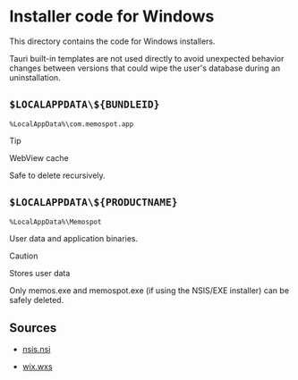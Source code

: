 # Installer code for Windows

This directory contains the code for Windows installers.

Tauri built-in templates are not used directly to avoid unexpected behavior changes between versions that could wipe the user's database during an uninstallation.

## `$LOCALAPPDATA\${BUNDLEID}`

`%LocalAppData%\com.memospot.app`

> [!TIP]
> WebView cache
>
> Safe to delete recursively.

## `$LOCALAPPDATA\${PRODUCTNAME}`

`%LocalAppData%\Memospot`

User data and application binaries.

> [!CAUTION]
> Stores user data
>
> Only memos.exe and memospot.exe (if using the NSIS/EXE installer) can be safely deleted.

## Sources

- [nsis.nsi](https://github.com/tauri-apps/tauri/tree/dev/crates/tauri-bundler/src/bundle/windows/nsis/installer.nsi)

- [wix.wxs](https://github.com/tauri-apps/tauri/blob/dev/crates/tauri-bundler/src/bundle/windows/msi/main.wxs)
